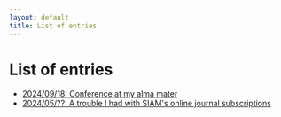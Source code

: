 ```yaml
---
layout: default
title: List of entries
---
```


# List of entries

- [2024/09/18: Conference at my alma mater](./blog/nanzan.md)
- [2024/05/??: A trouble I had with SIAM's online journal subscriptions](./blog/siam.md)
